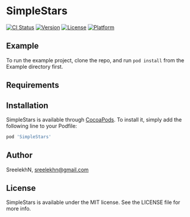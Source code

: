 # SimpleStars

[![CI Status](https://img.shields.io/travis/SreelekhN/SimpleStars.svg?style=flat)](https://travis-ci.org/SreelekhN/SimpleStars)
[![Version](https://img.shields.io/cocoapods/v/SimpleStars.svg?style=flat)](https://cocoapods.org/pods/SimpleStars)
[![License](https://img.shields.io/cocoapods/l/SimpleStars.svg?style=flat)](https://cocoapods.org/pods/SimpleStars)
[![Platform](https://img.shields.io/cocoapods/p/SimpleStars.svg?style=flat)](https://cocoapods.org/pods/SimpleStars)

## Example

To run the example project, clone the repo, and run `pod install` from the Example directory first.

## Requirements

## Installation

SimpleStars is available through [CocoaPods](https://cocoapods.org). To install
it, simply add the following line to your Podfile:

```ruby
pod 'SimpleStars'
```

## Author

SreelekhN, sreelekhn@gmail.com

## License

SimpleStars is available under the MIT license. See the LICENSE file for more info.
